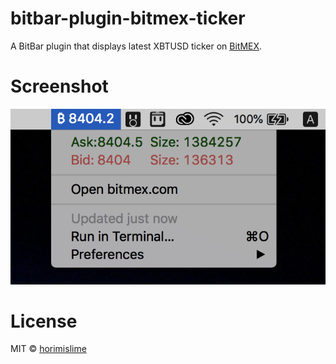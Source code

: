 # bitbar-plugin-bitmex-ticker
A BitBar plugin that displays latest XBTUSD ticker on [BitMEX](https://www.bitmex.com).

# Screenshot
![Screen Shot](/assets/screenshot.png)

# License
MIT © [horimislime](https://horimisli.me/about)
